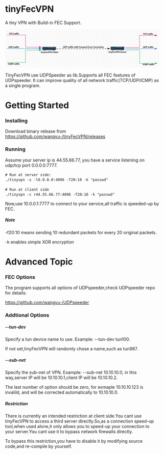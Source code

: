 # tinyFecVPN

A tiny VPN with Build-in FEC Support.

![image](/images/tinyFecVPN.PNG)

TinyFecVPN use UDPSpeeder as lib.Supports all FEC features of UDPspeeder. It can improve quality of all network traffic(TCP/UDP/ICMP) as a single program.

# Getting Started

### Installing

Download binary release from https://github.com/wangyu-/tinyFecVPN/releases

### Running

Assume your server ip is 44.55.66.77, you have a service listening on udp/tcp port 0.0.0.0:7777.

```
# Run at server side:
./tinyvpn -s -l0.0.0.0:4096 -f20:10 -k "passwd"

# Run at client side
./tinyvpn -c r44.55.66.77:4096 -f20:10 -k "passwd"
```

Now,use 10.0.0.1:7777 to connect to your service,all traffic is speeded-up by FEC.

##### Note

-f20:10 means sending 10 redundant packets for every 20 original packets.

-k enables simple XOR encryption

# Advanced Topic

### FEC Options

The program supports all options of UDPspeeder,check UDPspeeder repo for details:

https://github.com/wangyu-/UDPspeeder

### Addtional Options

##### --tun-dev

Specify a tun device name to use. Example: --tun-dev tun100.

If not set,tinyFecVPN will randomly chose a name,such as tun987.

##### --sub-net

Specify the sub-net of VPN. Example: --sub-net 10.10.10.0, in this way,server IP will be 10.10.10.1,client IP will be 10.10.10.2.

The last number of option should be zero, for exmaple 10.10.10.123 is invalild, and will be corrected automatically to 10.10.10.0.

##### Restriction

There is currently an intended restriction at client side.You cant use tinyFecVPN to access a third server directly.So,as a connection speed-up tool,when used alone,it only allows you to speed-up your connection to your server.You cant use it to bypass network firewalls directly.

To bypass this restriction,you have to disable it by modifying source code,and re-compile by yourself.
